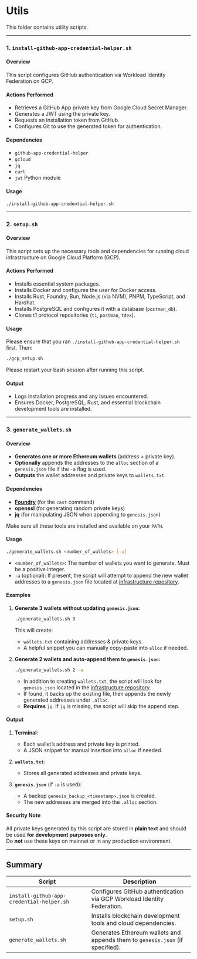 # Utils

This folder contains utility scripts. 

---

### 1. `install-github-app-credential-helper.sh`

#### Overview

This script configures GitHub authentication via Workload Identity Federation on GCP.

#### Actions Performed

- Retrieves a GitHub App private key from Google Cloud Secret Manager.
- Generates a JWT using the private key.
- Requests an installation token from GitHub.
- Configures Git to use the generated token for authentication.

#### Dependencies

- `github-app-credential-helper`
- `gcloud`
- `jq`
- `curl`
- `jwt` Python module

#### Usage

`./install-github-app-credential-helper.sh`

---

### 2. `setup.sh`

#### Overview

This script sets up the necessary tools and dependencies for running cloud infrastructure on Google Cloud Platform (GCP).

#### Actions Performed

- Installs essential system packages.
- Installs Docker and configures the user for Docker access.
- Installs Rust, Foundry, Bun, Node.js (via NVM), PNPM, TypeScript, and Hardhat.
- Installs PostgreSQL and configures it with a database (`postman_db`).
- Clones t1 protocol repositories (`t1`, `postman`, `tdex`).

#### Usage

Please ensure that you ran `./install-github-app-credential-helper.sh` first. Then:

```bash
./gcp_setup.sh
```

Please restart your bash session after running this script.

#### Output

- Logs installation progress and any issues encountered.
- Ensures Docker, PostgreSQL, Rust, and essential blockchain development tools are installed.

---

### 3. `generate_wallets.sh`

#### Overview

- **Generates one or more Ethereum wallets** (address + private key).
- **Optionally** appends the addresses to the `alloc` section of a `genesis.json` file if the `-a` flag is used.
- **Outputs** the wallet addresses and private keys to `wallets.txt`.

#### Dependencies

- **[Foundry](https://book.getfoundry.sh/)** (for the `cast` command)
- **openssl** (for generating random private keys)
- **jq** (for manipulating JSON when appending to `genesis.json`)

Make sure all these tools are installed and available on your `PATH`.

#### Usage

```bash
./generate_wallets.sh <number_of_wallets> [-a]
```

- `<number_of_wallets>`: The number of wallets you want to generate. Must be a positive integer.
- `-a` (optional): If present, the script will attempt to append the new wallet addresses to a `genesis.json` file located at [infrastructure repository](https://github.com/t1protocol/infrastructure/).

#### Examples

1. **Generate 3 wallets without updating `genesis.json`:**

   ```bash
   ./generate_wallets.sh 3
   ```
   This will create:
   - `wallets.txt` containing addresses & private keys.
   - A helpful snippet you can manually copy-paste into `alloc` if needed.

2. **Generate 2 wallets and auto-append them to `genesis.json`:**

   ```bash
   ./generate_wallets.sh 2 -a
   ```
   - In addition to creating `wallets.txt`, the script will look for `genesis.json` located in the [infrastructure repository](https://github.com/t1protocol/infrastructure).
   - If found, it backs up the existing file, then appends the newly generated addresses under `.alloc`.
   - **Requires** `jq`. If `jq` is missing, the script will skip the append step.

#### Output

1. **Terminal**:
   - Each wallet’s address and private key is printed.
   - A JSON snippet for manual insertion into `alloc` if needed.

2. **`wallets.txt`**:
   - Stores all generated addresses and private keys.

3. **`genesis.json`** (if `-a` is used):
   - A backup `genesis_backup_<timestamp>.json` is created.
   - The new addresses are merged into the `.alloc` section.

#### Security Note

All private keys generated by this script are stored in **plain text** and should be used **for development purposes only**.  
Do **not** use these keys on mainnet or in any production environment.

---

## Summary

| Script | Description |
|--------|-------------|
| `install-github-app-credential-helper.sh` | Configures GitHub authentication via GCP Workload Identity Federation. |
| `setup.sh` | Installs blockchain development tools and cloud dependencies. |
| `generate_wallets.sh` | Generates Ethereum wallets and appends them to `genesis.json` (if specified). |
